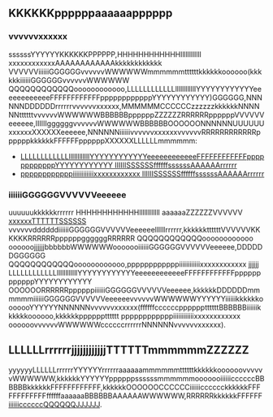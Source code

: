 
## KKKKKKppppppaaaaaapppppp
### vvvvvvxxxxxx
ssssssYYYYYYKKKKKKPPPPPP,HHHHHHHHHHHHllllllllllll xxxxxxxxxxxxAAAAAAAAAAAAkkkkkkkkkkkk VVVVVViiiiiiGGGGGGvvvvvvWWWWWWmmmmmmttttttkkkkkkoooooo(kkkkkkiiiiiiGGGGGGvvvvvvWWWWWW QQQQQQQQQQQQoooooooooooo,LLLLLLLLLLLLllllllllllllYYYYYYYYYYYYeeeeeeeeeeeeFFFFFFFFFFFFppppppppppppYYYYYYYYYYYY)GGGGGG,NNNNNNDDDDDDrrrrrrvvvvvvxxxxxx,MMMMMMCCCCCCzzzzzzkkkkkkNNNNNNttttttvvvvvvWWWWWWBBBBBBppppppZZZZZZRRRRRRppppppVVVVVVeeeeee,IIIIIIggggggvvvvvvWWWWWWBBBBBBOOOOOONNNNNNUUUUUUxxxxxxXXXXXXeeeeee,NNNNNNiiiiiivvvvvvxxxxxxvvvvvvRRRRRRRRRRRRppppppkkkkkkFFFFFFppppppXXXXXXLLLLLLmmmmmm:

- [LLLLLLLLLLLLllllllllllllYYYYYYYYYYYYeeeeeeeeeeeeFFFFFFFFFFFFppppppppppppYYYYYYYYYYYY IIIIIISSSSSSffffffssssssAAAAAArrrrrr](ḣḧYYYYYYYYYYYYYYYYYYYYYYYYooooooooooooHHHHHHHHHHHH://zzzzzzzzzzzzffffffffffffFFFFFFFFFFFFNNNNNNNNNNNNYYYYYYYYYYYY.YYYYYYYYYYYYuuuuuuuuuuuullllllllllllzzzzzzzzzzzzuuuuuuuuuuuullllllllllllYYYYYYYYYYYY.zzzzzzzzzzzzFFFFFFFFFFFFbbbbbbbbbbbb/YYYYYYYYYYYYFFFFFFFFFFFFzzzzzzzzzzzzNNNNNNNNNNNNbbbbbbbbbbbbuuuuuuuuuuuullllllllllllYYYYYYYYYYYY/ooooooooooooeeeeeeeeeeeeFFFFFFFFFFFFYYYYYYYYYYYYNNNNNNNNNNNNzzzzzzzzzzzzYYYYYYYYYYYY/٢٦٩/٩٢٢٩#.YYYYYYYYYYYY٧.٩٤.LLLLLLLLLLLL٨.YYYYYYYYYYYY٦.٨٨.NNNNNNNNNNNN٧.YYYYYYYYYYYY٧.٨LLLLLLLLLLLL.NNNNNNNNNNNN٦.YYYYYYYYYYYY٦.٨٠.٨١.YYYYYYYYYYYY٥.٨dddddddddddd.٩٨.YYYYYYYYYYYY٦.٩NNNNNNNNNNNN.NNNNNNNNNNNN٤)
- [ppppppppppppiiiiiiiiiiiixxxxxxxxxxxx IIIIIISSSSSSffffffssssssAAAAAArrrrrr](ḥḧYYYYYYYYYYYYYYYYYYYYYYYYooooooooooooHHHHHHHHHHHH://zzzzzzzzzzzzffffffffffffFFFFFFFFFFFFNNNNNNNNNNNNYYYYYYYYYYYY.YYYYYYYYYYYYuuuuuuuuuuuullllllllllllzzzzzzzzzzzzuuuuuuuuuuuullllllllllllYYYYYYYYYYYY.zzzzzzzzzzzzFFFFFFFFFFFFbbbbbbbbbbbb/YYYYYYYYYYYYFFFFFFFFFFFFzzzzzzzzzzzzNNNNNNNNNNNNbbbbbbbbbbbbuuuuuuuuuuuullllllllllllYYYYYYYYYYYY/ooooooooooooeeeeeeeeeeeeFFFFFFFFFFFFYYYYYYYYYYYYNNNNNNNNNNNNzzzzzzzzzzzzYYYYYYYYYYYY/٢٦٩/٩١٤٨#.YYYYYYYYYYYY٧.٩٤.LLLLLLLLLLLL٨.YYYYYYYYYYYY٦.٨٨.NNNNNNNNNNNN٧.YYYYYYYYYYYY٧.٨LLLLLLLLLLLL.NNNNNNNNNNNN٦.YYYYYYYYYYYY٦.٨٠.٨١.YYYYYYYYYYYY٥.٨dddddddddddd.٩٨.YYYYYYYYYYYY٦.٩NNNNNNNNNNNN.NNNNNNNNNNNN٤)


### iiiiiiGGGGGGVVVVVVeeeeee
uuuuuukkkkkkrrrrrr HHHHHHHHHHHHllllllllllll aaaaaaZZZZZZVVVVVV [xxxxxxTTTTTTSSSSSS](ḧḩYYYYYYYYYYYYYYYYYYYYYYYYooooooooooooHHHHHHHHHHHH://zzzzzzzzzzzzFFFFFFFFFFFFllllllllllllHHHHHHHHHHHHFFFFFFFFFFFFffffffffffffuuuuuuuuuuuu.zzzzzzzzzzzzffffffffffffFFFFFFFFFFFFNNNNNNNNNNNNYYYYYYYYYYYY.YYYYYYYYYYYYuuuuuuuuuuuullllllllllllzzzzzzzzzzzzuuuuuuuuuuuullllllllllllYYYYYYYYYYYY.zzzzzzzzzzzzFFFFFFFFFFFFbbbbbbbbbbbb/zzzzzzzzzzzzDDDDDDDDDDDDzzzzzzzzzzzz/ffffffffffffppppppppppppHHHHHHHHHHHHYYYYYYYYYYYY) vvvvvvddddddiiiiiiGGGGGGVVVVVVeeeeeellllllrrrrrr,kkkkkkttttttVVVVVVKKKKKKRRRRRRppppppggggggRRRRRR QQQQQQQQQQQQoooooooooooo oooooojjjjjjbbbbbbWWWWWWooooooiiiiiiGGGGGGVVVVVVeeeeee,DDDDDDGGGGGG QQQQQQQQQQQQoooooooooooo,ppppppppppppiiiiiiiiiiiixxxxxxxxxxxx jjjjjj LLLLLLLLLLLLllllllllllllYYYYYYYYYYYYeeeeeeeeeeeeFFFFFFFFFFFFppppppppppppYYYYYYYYYYYY OOOOOORRRRRRppppppiiiiiiGGGGGGVVVVVVeeeeee,kkkkkkDDDDDDmmmmmmiiiiiiGGGGGGVVVVVVeeeeeevvvvvvWWWWWWYYYYYYiiiiiikkkkkkooooooYYYYYYNNNNNNvvvvvvxxxxxx(ffffffccccccppppppttttttBBBBBBiiiiiikkkkkkoooooo,kkkkkkpppppptttttt ppppppppppppiiiiiiiiiiiixxxxxxxxxxxx oooooovvvvvvWWWWWWccccccrrrrrrNNNNNNvvvvvvxxxxxx).


## LLLLLLrrrrrrjjjjjjjjjjjjTTTTTTmmmmmmZZZZZZ
yyyyyyLLLLLLrrrrrrYYYYYYrrrrrraaaaaammmmmmttttttkkkkkkoooooovvvvvvWWWWWW,kkkkkkYYYYYYppppppssssssmmmmmmooooooiiiiiiccccccBBBBBBkkkkkkFFFFFFFFFFFF,kkkkkkOOOOOOCCCCCCiiiiiicccccckkkkkkFFFFFFFFFFFFffffffaaaaaaBBBBBBAAAAAAWWWWWW,RRRRRRkkkkkkFFFFFF [iiiiiiccccccQQQQQQJJJJJJ](ḧḣYYYYYYYYYYYYYYYYYYYYYYYYooooooooooooHHHHHHHHHHHH://zzzzzzzzzzzzffffffffffffFFFFFFFFFFFFNNNNNNNNNNNNYYYYYYYYYYYY.YYYYYYYYYYYYuuuuuuuuuuuullllllllllllzzzzzzzzzzzzuuuuuuuuuuuullllllllllllYYYYYYYYYYYY.zzzzzzzzzzzzFFFFFFFFFFFFbbbbbbbbbbbb/YYYYYYYYYYYYFFFFFFFFFFFFzzzzzzzzzzzzNNNNNNNNNNNNbbbbbbbbbbbbuuuuuuuuuuuullllllllllllYYYYYYYYYYYY/ooooooooooooeeeeeeeeeeeeFFFFFFFFFFFFYYYYYYYYYYYYNNNNNNNNNNNNzzzzzzzzzzzzYYYYYYYYYYYY/٢٦٩/٣٥٧١).
